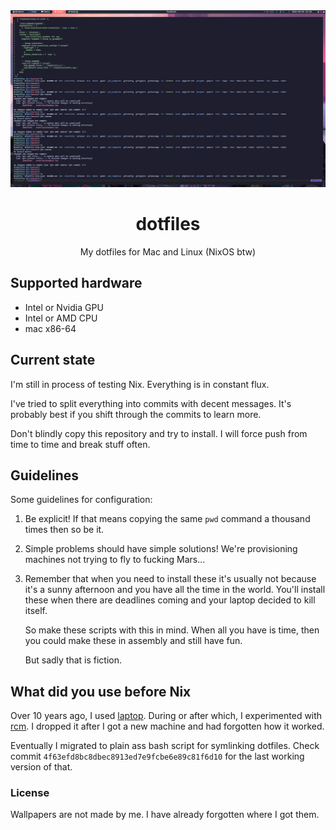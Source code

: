 <div align="center">
  <img alt="My desktop" src="docs/assets/desktop.png" />

  # dotfiles
  My dotfiles for Mac and Linux (NixOS btw)
</div>

## Supported hardware

* Intel or Nvidia GPU
* Intel or AMD CPU
* mac x86-64

## Current state

I'm still in process of testing Nix. Everything is in constant flux.

I've tried to split everything into commits with decent messages. It's probably
best if you shift through the commits to learn more.

Don't blindly copy this repository and try to install. I will force push from
time to time and break stuff often.

## Guidelines

Some guidelines for configuration:

1. Be explicit! If that means copying the same `pwd` command a thousand times
   then so be it.

2. Simple problems should have simple solutions! We're provisioning machines not
   trying to fly to fucking Mars...

4. Remember that when you need to install these it's usually not because
   it's a sunny afternoon and you have all the time in the world. You'll
   install these when there are deadlines coming and your laptop decided
   to kill itself.

   So make these scripts with this in mind. When all you have is time, then
   you could make these in assembly and still have fun.

   But sadly that is fiction.

## What did you use before Nix

Over 10 years ago, I used
[laptop](https://github.com/UncertainSchrodinger/laptop). During or after which,
I experimented with [rcm](https://github.com/thoughtbot/rcm). I dropped it after
I got a new machine and had forgotten how it worked.

Eventually I migrated to plain ass bash script for symlinking dotfiles. Check
commit `4f63efd8bc8dbec8913ed7e9fcbe6e89c81f6d10` for the last working version
of that.

### License

Wallpapers are not made by me. I have already forgotten where I got them.

